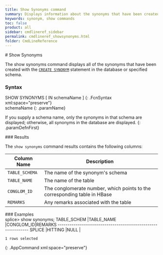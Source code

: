 ```yaml
---
title: Show Synonyms command
summary: Displays information about the synonyms that have been created in a database or schema.
keywords: synonym, show commands
toc: false
product: all
sidebar: cmdlineref_sidebar
permalink: cmdlineref_showsynonyms.html
folder: CmdLineReference
---
```

<section>
<div class="TopicContent" data-swiftype-index="true" markdown="1">
# Show Synonyms

The <span class="AppCommand">show synonyms</span> command displays all
of the synonyms that have been created with the
[`CREATE SYNONYM`](sqlref_statements_createsynonym.html) statement in
the database or specified schema.

### Syntax

<div class="fcnWrapperWide" markdown="1">
    SHOW SYNONYMS [ IN schemaName ] 
{: .FcnSyntax xml:space="preserve"}

</div>
<div class="paramList" markdown="1">
schemaName
{: .paramName}

If you supply a schema name, only the synonyms in that schema are
displayed; otherwise, all synonyms in the database are displayed.
{: .paramDefnFirst}

</div>
### Results

The `show synonyms` command results contains the following columns:

<table summary="List of columns in the output of the show synonyms command.">
                <col />
                <col />
                <thead>
                    <tr>
                        <th>Column Name</th>
                        <th>Description</th>
                    </tr>
                </thead>
                <tbody>
                    <tr>
                        <td><code>TABLE_SCHEMA</code></td>
                        <td>The name of the synonym's schema</td>
                    </tr>
                    <tr>
                        <td><code>TABLE_NAME</code></td>
                        <td>The name of the table</td>
                    </tr>
                    <tr>
                        <td><code>CONGLOM_ID</code></td>
                        <td>The conglomerate number, which points to the corresponding table in HBase</td>
                    </tr>
                    <tr>
                        <td><code>REMARKS</code></td>
                        <td>Any remarks associated with the table</td>
                    </tr>
                </tbody>
            </table>
### Examples

<div class="preWrapperWide" markdown="1">
    splice> show synonyms;
    TABLE_SCHEM  |TABLE_NAME         |CONGLOM_ID|REMARKS
    ---------------------------------------------------------------
    SPLICE       |HITTING            |NULL      |
    
    1 rows selected 
{: .AppCommand xml:space="preserve"}

</div>
</div>
</section>

